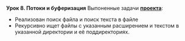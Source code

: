 ## 
**Урок 8. Потоки и буферизация**
Выпоненные задачи **[проекта](https://github.com/ArtBi1/-FamilyTreeCs/tree/main/HW08)**:

* Реализован поиск файла и поиск текста в файле
* Рекурсивно ищет файлы с указанным расширением и текстом в указанной директории и её поддиректориях.